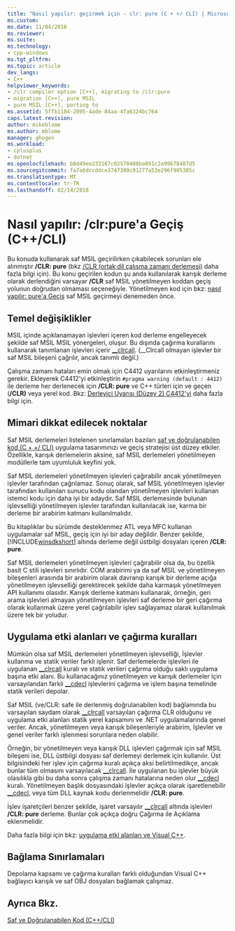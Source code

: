 ```yaml
---
title: "Nasıl yapılır: geçirmek için - clr: pure (C + +/ CLI) | Microsoft Docs"
ms.custom: 
ms.date: 11/04/2016
ms.reviewer: 
ms.suite: 
ms.technology:
- cpp-windows
ms.tgt_pltfrm: 
ms.topic: article
dev_langs:
- C++
helpviewer_keywords:
- /clr compiler option [C++], migrating to /clr:pure
- migration [C++], pure MSIL
- pure MSIL [C++], porting to
ms.assetid: 5ffb1184-2095-4ade-84aa-4fa6324bc764
caps.latest.revision: 
author: mikeblome
ms.author: mblome
manager: ghogen
ms.workload:
- cplusplus
- dotnet
ms.openlocfilehash: b8d49ee233167c02570408ba091c2a99b78487d5
ms.sourcegitcommit: fa7a6dccddce3747389c91277a53e296f905305c
ms.translationtype: MT
ms.contentlocale: tr-TR
ms.lasthandoff: 02/14/2018
---
```

# <a name="how-to-migrate-to-clrpure-ccli"></a>Nasıl yapılır: /clr:pure'a Geçiş (C++/CLI)
Bu konuda kullanarak saf MSIL geçirilirken çıkabilecek sorunları ele alınmıştır **/CLR: pure** (bkz [/CLR (ortak dil çalışma zamanı derlemesi)](../build/reference/clr-common-language-runtime-compilation.md) daha fazla bilgi için). Bu konu geçirilen kodun şu anda kullanılarak karışık derleme olarak derlendiğini varsayar **/CLR** saf MSIL yönetilmeyen koddan geçiş yolunun doğrudan olmaması seçeneğiyle. Yönetilmeyen kod için bkz: [nasıl yapılır: pure'a Geçiş](../dotnet/how-to-migrate-to-clr.md) saf MSIL geçirmeyi denemeden önce.  
  
## <a name="basic-changes"></a>Temel değişiklikler  
 MSIL içinde açıklanamayan işlevleri içeren kod derleme engelleyecek şekilde saf MSIL MSIL yönergeleri, oluşur. Bu dışında çağırma kurallarını kullanarak tanımlanan işlevleri içerir [__clrcall](../cpp/clrcall.md). (__Clrcall olmayan işlevler bir saf MSIL bileşeni çağrılır, ancak tanımlı değil.)  
  
 Çalışma zamanı hataları emin olmak için C4412 uyarılarını etkinleştirmeniz gerekir. Ekleyerek C4412'yi etkinleştirin `#pragma warning (default : 4412)` ile derleme her derlenecek için **/CLR: pure** ve C++ türleri için ve geçen (**/CLR)** veya yerel kod. Bkz: [Derleyici Uyarısı (Düzey 2) C4412'yi](../error-messages/compiler-warnings/compiler-warning-level-2-c4412.md) daha fazla bilgi için.  
  
## <a name="architectural-considerations"></a>Mimari dikkat edilecek noktalar  
 Saf MSIL derlemeleri listelenen sınırlamaları bazıları [saf ve doğrulanabilen kod (C + +/ CLI)](../dotnet/pure-and-verifiable-code-cpp-cli.md) uygulama tasarımınızı ve geçiş stratejisi üst düzey etkiler. Özellikle, karışık derlemelerin aksine, saf MSIL derlemeleri yönetilmeyen modüllerle tam uyumluluk keyfini yok.  
  
 Saf MSIL derlemeleri yönetilmeyen işlevleri çağırabilir ancak yönetilmeyen işlevler tarafından çağrılamaz. Sonuç olarak, saf MSIL yönetilmeyen işlevler tarafından kullanılan sunucu kodu olandan yönetilmeyen işlevleri kullanan istemci kodu için daha iyi bir adaydır. Saf MSIL derlemesinde bulunan işlevselliği yönetilmeyen işlevler tarafından kullanılacak ise, karma bir derleme bir arabirim katmanı kullanılmalıdır.  
  
 Bu kitaplıklar bu sürümde desteklenmez ATL veya MFC kullanan uygulamalar saf MSIL, geçiş için iyi bir aday değildir. Benzer şekilde, [!INCLUDE[winsdkshort](../atl-mfc-shared/reference/includes/winsdkshort_md.md)] altında derleme değil üstbilgi dosyaları içeren **/CLR: pure**.  
  
 Saf MSIL derlemeleri yönetilmeyen işlevleri çağırabilir olsa da, bu özellik basit C stili işlevleri sınırlıdır. COM arabirimi ya da saf MSIL ve yönetilmeyen bileşenleri arasında bir arabirim olarak davranıp karışık bir derleme açığa yönetilmeyen işlevselliği gerektirecek şekilde daha karmaşık yönetilmeyen API kullanımı olasıdır. Karışık derleme katmanı kullanarak, örneğin, geri arama işlevleri almayan yönetilmeyen işlevleri saf derleme bir geri çağırma olarak kullanmak üzere yerel çağrılabilir işlev sağlayamaz olarak kullanılmak üzere tek bir yoludur.  
  
## <a name="application-domains-and-calling-conventions"></a>Uygulama etki alanları ve çağırma kuralları  
 Mümkün olsa saf MSIL derlemeleri yönetilmeyen işlevselliği, İşlevler kullanma ve statik veriler farklı işlenir. Saf derlemelerde işlevleri ile uygulanan [__clrcall](../cpp/clrcall.md) kuralı ve statik verileri çağırma olduğu saklı uygulama başına etki alanı. Bu kullanacağınız yönetilmeyen ve karışık derlemeler için varsayılandan farklı [__cdecl](../cpp/cdecl.md) işlevlerini çağırma ve işlem başına temelinde statik verileri depolar.  
  
 Saf MSIL (ve/CLR: safe ile derlenmiş doğrulanabilen kod) bağlamında bu varsayılan saydam olarak [__clrcall](../cpp/clrcall.md) varsayılan çağırma CLR olduğunu ve uygulama etki alanları statik yerel kapsamını ve .NET uygulamalarında genel veriler. Ancak, yönetilmeyen veya karışık bileşenleriyle arabirim, İşlevler ve genel veriler farklı işlenmesi sorunlara neden olabilir.  
  
 Örneğin, bir yönetilmeyen veya karışık DLL işlevleri çağırmak için saf MSIL bileşeni ise, DLL üstbilgi dosyası saf derlemeyi derlemek için kullanılır. Üst bilgisindeki her işlev için çağırma kuralı açıkça aksi belirtilmedikçe, ancak bunlar tüm olmasını varsayılacak [__clrcall](../cpp/clrcall.md). İle uygulanan bu işlevler büyük olasılıkla gibi bu daha sonra çalışma zamanı hatalarına neden olur [__cdecl](../cpp/cdecl.md) kuralı. Yönetilmeyen başlık dosyasındaki işlevler açıkça olarak işaretlenebilir [__cdecl](../cpp/cdecl.md), veya tüm DLL kaynak kodu derlenmelidir **/CLR: pure**.  
  
 İşlev işaretçileri benzer şekilde, işaret varsayılır [__clrcall](../cpp/clrcall.md) altında işlevleri **/CLR: pure** derleme. Bunlar çok açıkça doğru Çağırma ile Açıklama eklenmelidir.  
  
 Daha fazla bilgi için bkz: [uygulama etki alanları ve Visual C++](../dotnet/application-domains-and-visual-cpp.md).  
  
## <a name="linking-limitations"></a>Bağlama Sınırlamaları  
 Depolama kapsamı ve çağırma kuralları farklı olduğundan Visual C++ bağlayıcı karışık ve saf OBJ dosyaları bağlamak çalışmaz.  
  
## <a name="see-also"></a>Ayrıca Bkz.  
 [Saf ve Doğrulanabilen Kod (C++/CLI)](../dotnet/pure-and-verifiable-code-cpp-cli.md)
